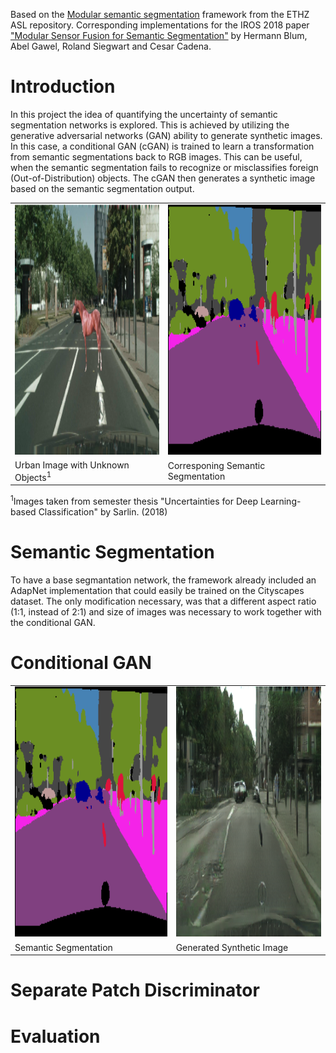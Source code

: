 Based on the [Modular semantic segmentation](https://github.com/ethz-asl/modular_semantic_segmentation) framework from the ETHZ ASL repository. 
Corresponding implementations for the IROS 2018 paper ["Modular Sensor Fusion for Semantic Segmentation"](https://arxiv.org/abs/1807.11249) by Hermann Blum, Abel Gawel, Roland Siegwart and Cesar Cadena.

# Introduction
In this project the idea of quantifying the uncertainty of semantic segmentation networks is explored. This is achieved by utilizing the generative adversarial networks (GAN) ability to generate synthetic images. In this case, a conditional GAN (cGAN) is trained to learn a transformation from semantic segmentations back to RGB images. This can be useful, when the semantic segmentation fails to recognize or misclassifies foreign (Out-of-Distribution) objects. The cGAN then generates a synthetic image based on the semantic segmentation output.

<table>
  <tr>
    <td>
       <img height="400px" src="https://github.com/davesean/modular_semantic_segmentation/blob/publish/images/target_1.png">
    </td>
    <td>
       <img height="400px" src="https://github.com/davesean/modular_semantic_segmentation/blob/publish/images/input_1.png">
    </td>
  </tr>
  <tr>
      <td>
          <a> Urban Image with Unknown Objects<sup>1</sup> </a>
      </td>
      <td>
          <a> Corresponing Semantic Segmentation</a>
      </td>
  </tr>
</table>

<sup>1</sup>Images taken from semester thesis "Uncertainties for Deep Learning-based Classification" by Sarlin. (2018)

# Semantic Segmentation
To have a base segmantation network, the framework already included an AdapNet implementation that could easily be trained on the Cityscapes dataset. The only modification necessary, was that a different aspect ratio (1:1, instead of 2:1) and size of images was necessary to work together with the conditional GAN.

# Conditional GAN

<table>
  <tr>
    <td>
       <img height="400px" src="https://github.com/davesean/modular_semantic_segmentation/blob/publish/images/input_1.png">
    </td>
    <td>
       <img height="400px" src="https://github.com/davesean/modular_semantic_segmentation/blob/publish/images/synth_1.png">
    </td>
  </tr>
  <tr>
      <td>
          <a> Semantic Segmentation </a>
      </td>
      <td>
          <a> Generated Synthetic Image</a>
      </td>
  </tr>
</table>

# Separate Patch Discriminator

# Evaluation
